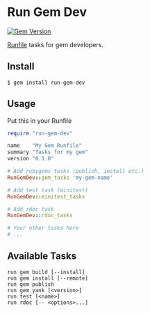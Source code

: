 Run Gem Dev
===========

[![Gem Version](https://badge.fury.io/rb/run-gem-dev.svg)](http://badge.fury.io/rb/run-gem-dev)

[Runfile](https://github.com/DannyBen/runfile) tasks for gem developers.

## Install

	$ gem install run-gem-dev

## Usage

Put this in your Runfile

```ruby
require "run-gem-dev"

name    "My Gem Runfile"
summary "Tasks for my gem"
version "0.1.0"

# Add rubygems tasks (publish, install etc.)
RunGemDev::gem_tasks 'my-gem-name'

# Add test task (minitest)
RunGemDev::minitest_tasks

# Add rdoc task
RunGemDev::rdoc_tasks

# Your other tasks here
# ...

```

## Available Tasks

	run gem build [--install]
	run gem install [--remote]
	run gem publish
	run gem yank [<version>]
	run test [<name>]
	run rdoc [-- <options>...]

